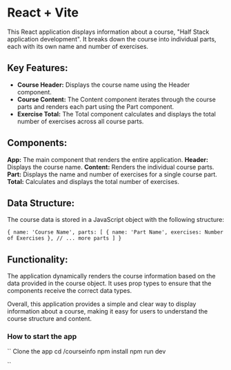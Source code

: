 # React + Vite

This React application displays information about a course, "Half Stack application development". It breaks down the course into individual parts, each with its own name and number of exercises.

## Key Features:

- **Course Header:** Displays the course name using the Header component.
- **Course Content:** The Content component iterates through the course parts and renders each part using the Part component.
- **Exercise Total:** The Total component calculates and displays the total number of exercises across all course parts.

## Components:

**App:** The main component that renders the entire application.
**Header:** Displays the course name.
**Content:** Renders the individual course parts.
**Part:** Displays the name and number of exercises for a single course part.
**Total:** Calculates and displays the total number of exercises.

## Data Structure:

The course data is stored in a JavaScript object with the following structure:

`{
  name: 'Course Name',
  parts: [
    {
      name: 'Part Name',
      exercises: Number of Exercises
    },
    // ... more parts
  ]
}`

## Functionality:

The application dynamically renders the course information based on the data provided in the course object. It uses prop types to ensure that the components receive the correct data types.

Overall, this application provides a simple and clear way to display information about a course, making it easy for users to understand the course structure and content.

### How to start the app
``
Clone the app
cd /courseinfo
npm install
npm run dev

``
